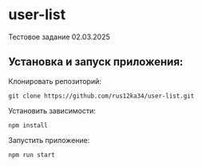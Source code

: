 # user-list
Тестовое задание 02.03.2025


## Установка и запуск приложения:

Клонировать репозиторий:

    git clone https://github.com/rus12ka34/user-list.git

Установить зависимости:

    npm install

Запустить приложение:

    npm run start